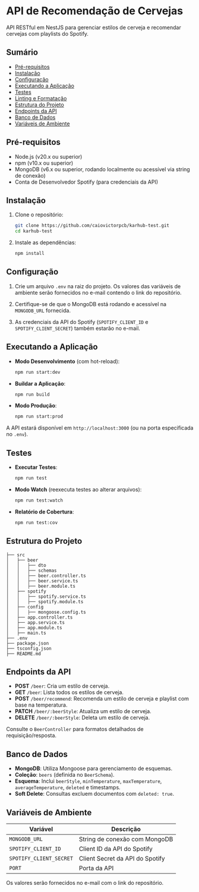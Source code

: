 # API de Recomendação de Cervejas

API RESTful em NestJS para gerenciar estilos de cerveja e recomendar cervejas com playlists do Spotify.

## Sumário

- [Pré-requisitos](#pré-requisitos)
- [Instalação](#instalação)
- [Configuração](#configuração)
- [Executando a Aplicação](#executando-a-aplicação)
- [Testes](#testes)
- [Linting e Formatação](#linting-e-formatação)
- [Estrutura do Projeto](#estrutura-do-projeto)
- [Endpoints da API](#endpoints-da-api)
- [Banco de Dados](#banco-de-dados)
- [Variáveis de Ambiente](#variáveis-de-ambiente)

## Pré-requisitos

- Node.js (v20.x ou superior)
- npm (v10.x ou superior)
- MongoDB (v6.x ou superior, rodando localmente ou acessível via string de conexão)
- Conta de Desenvolvedor Spotify (para credenciais da API)

## Instalação

1. Clone o repositório:
   ```bash
   git clone https://github.com/caiovictorpcb/karhub-test.git
   cd karhub-test
   ```

2. Instale as dependências:
   ```bash
   npm install
   ```

## Configuração

1. Crie um arquivo `.env` na raiz do projeto. Os valores das variáveis de ambiente serão fornecidos no e-mail contendo o link do repositório.

2. Certifique-se de que o MongoDB está rodando e acessível na `MONGODB_URL` fornecida.

3. As credenciais da API do Spotify (`SPOTIFY_CLIENT_ID` e `SPOTIFY_CLIENT_SECRET`) também estarão no e-mail.

## Executando a Aplicação

- **Modo Desenvolvimento** (com hot-reload):
  ```bash
  npm run start:dev
  ```

- **Buildar a Aplicação**:
  ```bash
  npm run build
  ```

- **Modo Produção**:
  ```bash
  npm run start:prod
  ```

A API estará disponível em `http://localhost:3000` (ou na porta especificada no `.env`).

## Testes

- **Executar Testes**:
  ```bash
  npm run test
  ```

- **Modo Watch** (reexecuta testes ao alterar arquivos):
  ```bash
  npm run test:watch
  ```

- **Relatório de Cobertura**:
  ```bash
  npm run test:cov
  ```

## Estrutura do Projeto

```
├── src
│   ├── beer
│   │   ├── dto
│   │   ├── schemas
│   │   ├── beer.controller.ts
│   │   ├── beer.service.ts
│   │   ├── beer.module.ts
│   ├── spotify
│   │   ├── spotify.service.ts
│   │   ├── spotify.module.ts
│   ├── config
│   │   ├── mongoose.config.ts
│   ├── app.controller.ts
│   ├── app.service.ts
│   ├── app.module.ts
│   ├── main.ts
├── .env
├── package.json
├── tsconfig.json
├── README.md
```

## Endpoints da API

- **POST** `/beer`: Cria um estilo de cerveja.
- **GET** `/beer`: Lista todos os estilos de cerveja.
- **POST** `/beer/recommend`: Recomenda um estilo de cerveja e playlist com base na temperatura.
- **PATCH** `/beer/:beerStyle`: Atualiza um estilo de cerveja.
- **DELETE** `/beer/:beerStyle`: Deleta um estilo de cerveja.

Consulte o `BeerController` para formatos detalhados de requisição/resposta.

## Banco de Dados

- **MongoDB**: Utiliza Mongoose para gerenciamento de esquemas.
- **Coleção**: `beers` (definida no `BeerSchema`).
- **Esquema**: Inclui `beerStyle`, `minTemperature`, `maxTemperature`, `averageTemperature`, `deleted` e timestamps.
- **Soft Delete**: Consultas excluem documentos com `deleted: true`.

## Variáveis de Ambiente

| Variável                 | Descrição                           |
|--------------------------|-------------------------------------|
| `MONGODB_URL`              | String de conexão com MongoDB       |
| `SPOTIFY_CLIENT_ID`      | Client ID da API do Spotify         |
| `SPOTIFY_CLIENT_SECRET`  | Client Secret da API do Spotify     |
| `PORT`                   | Porta da API                        |

Os valores serão fornecidos no e-mail com o link do repositório.
